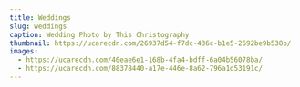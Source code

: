 ```yaml
---
title: Weddings
slug: weddings
caption: Wedding Photo by This Christography
thumbnail: https://ucarecdn.com/26937d54-f7dc-436c-b1e5-2692be9b538b/
images:
  - https://ucarecdn.com/40eae6e1-168b-4fa4-bdff-6a04b56078ba/
  - https://ucarecdn.com/88378440-a17e-446e-8a62-796a1d53191c/
---
```

